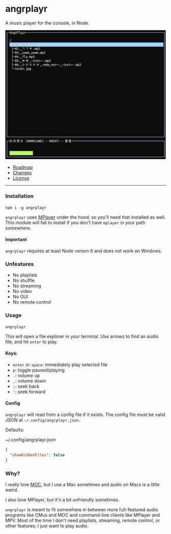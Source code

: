 # angrplayr

A music player for the console, in Node.

![screenshot](/screenshot.png?raw=true)

* [Roadmap](./ROADMAP.md)
* [Changes](./CHANGES.md)
* [License](./LICENSE.md)

--------

### Installation

`npm i -g angrplayr`

`angrplayr` uses [MPlayer](http://www.mplayerhq.hu/design7/dload.html) under the
hood, so you'll need that installed as well. This module will fail to install if
you don't have `mplayer` in your path somewhere.

#### Important

`angrplayr` requires at least Node verson 6 and does not work on Windows.

### Unfeatures

* No playlists
* No shuffle
* No streaming
* No video
* No GUI
* No remote control

### Usage

`angrplayr`

This will open a file explorer in your terminal. Use arrows to find an audio
file, and hit `enter` to play.

#### Keys:

* `enter` or `space`: immediately play selected file
* `p`: toggle paused/playing
* `.`: volume up
* `,`: volume down
* `;`: seek back
* `'`: seek forward

#### Config

`angrplayr` will read from a config file if it exists.
The config file must be valid JSON at `~/.config/angrplayr.json`.

Defaults:

~/.config/angrplayr.json
```json
{
  "showHiddenFiles": false
}
```

### Why?

I really love [MOC](https://github.com/jonsafari/mocp), but I use a Mac
sometimes and audio on Macs is a little weird.

I also love MPlayer, but it's a bit unfriendly sometimes.

`angrplayr` is meant to fit somewhere in between more full-featured audio
programs like CMus and MOC and command-line clients like MPlayer and MPV. Most
of the time I don't need playlists, streaming, remote control, or other
features; I just want to play audio.
